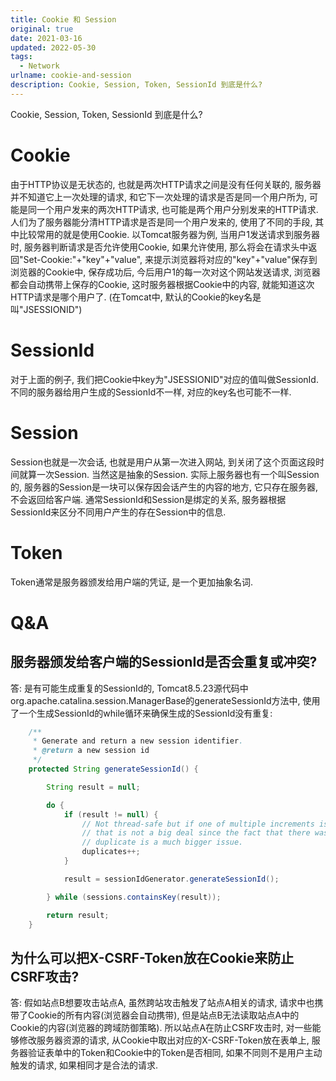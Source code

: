 ```yaml
---
title: Cookie 和 Session
original: true
date: 2021-03-16
updated: 2022-05-30
tags: 
  - Network
urlname: cookie-and-session
description: Cookie, Session, Token, SessionId 到底是什么?
---
```

Cookie, Session, Token, SessionId 到底是什么?
<!--more-->
# Cookie

由于HTTP协议是无状态的, 也就是两次HTTP请求之间是没有任何关联的, 服务器并不知道它上一次处理的请求, 和它下一次处理的请求是否是同一个用户所为, 可能是同一个用户发来的两次HTTP请求, 也可能是两个用户分别发来的HTTP请求.
人们为了服务器能分清HTTP请求是否是同一个用户发来的, 使用了不同的手段, 其中比较常用的就是使用Cookie.
以Tomcat服务器为例, 当用户1发送请求到服务器时, 服务器判断请求是否允许使用Cookie, 如果允许使用, 那么将会在请求头中返回"Set-Cookie:"+"key"+"value", 来提示浏览器将对应的"key"+"value"保存到浏览器的Cookie中, 保存成功后, 今后用户1的每一次对这个网站发送请求, 浏览器都会自动携带上保存的Cookie, 这时服务器根据Cookie中的内容, 就能知道这次HTTP请求是哪个用户了. (在Tomcat中, 默认的Cookie的key名是叫"JSESSIONID")

# SessionId

对于上面的例子, 我们把Cookie中key为"JSESSIONID"对应的值叫做SessionId. 不同的服务器给用户生成的SessionId不一样, 对应的key名也可能不一样.

# Session

Session也就是一次会话, 也就是用户从第一次进入网站, 到关闭了这个页面这段时间就算一次Session. 当然这是抽象的Session. 实际上服务器也有一个叫Session的, 服务器的Session是一块可以保存因会话产生的内容的地方, 它只存在服务器, 不会返回给客户端. 通常SessionId和Session是绑定的关系, 服务器根据SessionId来区分不同用户产生的存在Session中的信息.

# Token

Token通常是服务器颁发给用户端的凭证, 是一个更加抽象名词.

# Q&A

## 服务器颁发给客户端的SessionId是否会重复或冲突?

答: 是有可能生成重复的SessionId的, Tomcat8.5.23源代码中org.apache.catalina.session.ManagerBase的generateSessionId方法中, 使用了一个生成SessionId的while循环来确保生成的SessionId没有重复:

~~~ java
    /**
     * Generate and return a new session identifier.
     * @return a new session id
     */
    protected String generateSessionId() {

        String result = null;

        do {
            if (result != null) {
                // Not thread-safe but if one of multiple increments is lost
                // that is not a big deal since the fact that there was any
                // duplicate is a much bigger issue.
                duplicates++;
            }

            result = sessionIdGenerator.generateSessionId();

        } while (sessions.containsKey(result));

        return result;
    }
~~~

## 为什么可以把X-CSRF-Token放在Cookie来防止CSRF攻击?

答: 假如站点B想要攻击站点A, 虽然跨站攻击触发了站点A相关的请求, 请求中也携带了Cookie的所有内容(浏览器会自动携带), 但是站点B无法读取站点A中的Cookie的内容(浏览器的跨域防御策略). 所以站点A在防止CSRF攻击时, 对一些能够修改服务器资源的请求, 从Cookie中取出对应的X-CSRF-Token放在表单上, 服务器验证表单中的Token和Cookie中的Token是否相同, 如果不同则不是用户主动触发的请求, 如果相同才是合法的请求.